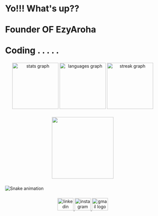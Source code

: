 <h1 align="left">Yo!!! What's up??<br><br>Founder OF EzyAroha <br><br>Coding . . . . .</h1>

###

<div align="center">
  <img src="https://github-readme-stats.vercel.app/api?username=AniketOxO&hide_title=false&hide_rank=false&show_icons=true&include_all_commits=true&count_private=true&disable_animations=false&theme=dracula&locale=en&hide_border=false&order=1" height="150" alt="stats graph"  />
  <img src="https://github-readme-stats.vercel.app/api/top-langs?username=AniketOxO&locale=en&hide_title=false&layout=compact&card_width=320&langs_count=5&theme=dracula&hide_border=false&order=2" height="150" alt="languages graph"  />
  <img src="https://streak-stats.demolab.com?user=AniketOxO&locale=en&mode=daily&theme=dracula&hide_border=false&border_radius=5&order=3" height="150" alt="streak graph"  />
</div>

###

<div align="center">
  <img height="200" src="https://media1.giphy.com/media/v1.Y2lkPTc5MGI3NjExYjhnYmhnMG4yd2xzcnh2d3ExdHR3ZTYwemEzdHo4b2EzbGJhcGM4ciZlcD12MV9pbnRlcm5hbF9naWZfYnlfaWQmY3Q9Zw/l0HU7GmObZ2BtYZvW/giphy.gif"  />
</div>

###

<img src="https://raw.githubusercontent.com/AniketOxO/AniketOxO/output/snake.svg" alt="Snake animation" />

###

<div align="center">
  <a href="https://www.linkedin.com/in/aniket-sharma-1b5738294/" target="_blank">
    <img src="https://raw.githubusercontent.com/maurodesouza/profile-readme-generator/master/src/assets/icons/social/linkedin/default.svg" width="52" height="40" alt="linkedin logo"  />
  </a>
  <a href="https://www.instagram.com/ezyaroha/" target="_blank">
    <img src="https://raw.githubusercontent.com/maurodesouza/profile-readme-generator/master/src/assets/icons/social/instagram/default.svg" width="52" height="40" alt="instagram logo"  />
  </a>
  <a href="https://mail.google.com/mail/u/0/#inbox" target="_blank">
    <img src="https://raw.githubusercontent.com/maurodesouza/profile-readme-generator/master/src/assets/icons/social/gmail/default.svg" width="52" height="40" alt="gmail logo"  />
  </a>
</div>

###
